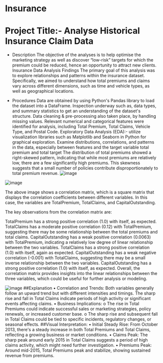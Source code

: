 # Insurance
# Project Title:- Analyse Historical Insurance Claim Data

- Description
The objective of the analyses is to help optimise the marketing strategy as well as discover
“low-risk” targets for which the premium could be reduced, hence an opportunity to attract new clients.
Insurance Data Analysis Findings
The primary goal of this analysis was to explore relationships and patterns within the insurance dataset. 
Specifically, we aimed to understand how total premiums and claims vary across different dimensions, 
such as time and vehicle types, as well as geographical locations.

* Procedures
Data are obtained by using Python's Pandas library to load the dataset into a DataFrame. Inspection underway such as, 
data types, and summary statistics to get an understanding of the dataset's structure. Data cleaning & pre-processing 
also taken place, by handling missing values. Relevant numerical and categorical features were identified for analysis, 
including Total Premium, Total Claims, Vehicle Type, and Postal Code.
Exploratory Data Analysis (EDA):- utilize visualization libraries such as Matplotlib and Seaborn in Python for graphical 
exploration. Examine distributions, correlations, and patterns in the data, especially between features and the target variable total premium and total target
The  distribution  of  total  premiums  showed  a  right-skewed  pattern, indicating that while most premiums are relatively low, there are a few significantly high premiums.
This skewness suggests that a small number of policies contribute disproportionately to total premium revenue.
![image](https://github.com/user-attachments/assets/4c344d1e-9cae-40c3-b2a8-e5b1091638c1)

![image](https://github.com/user-attachments/assets/b701efc1-7d3e-48a7-a570-18f79e03c89a)

The above image shows a correlation matrix, which is a square matrix that displays the correlation coefficients between different variables. In this case, the variables are TotalPremium, TotalClaims, and CapitalOutstanding.

The key observations from the correlation matrix are:

TotalPremium has a strong positive correlation (1.0) with itself, as expected.
TotalClaims has a moderate positive correlation (0.12) with TotalPremium, suggesting there may be some relationship between the total premiums and total claims.
CapitalOutstanding has a weak positive correlation (0.0063) with TotalPremium, indicating a relatively low degree of linear relationship between the two variables.
TotalClaims has a strong positive correlation (1.0) with itself, again as expected.
CapitalOutstanding has a weak negative correlation (-0.001) with TotalClaims, suggesting there may be a small inverse relationship between the two variables.
CapitalOutstanding has a strong positive correlation (1.0) with itself, as expected.
Overall, the correlation matrix provides insights into the linear relationships between the three variables, which could be useful for further analysis or modeling.

![image](https://github.com/user-attachments/assets/7f901e4e-41d0-4ded-8d63-a79da054a7c6)
##Explanation
•	Correlation and Trends: Both variables generally follow an upward trend but with different intensities and timings. The sharp rise and fall in Total Claims indicate periods of high activity or significant events affecting claims.
•	Business Implications:
o	The rise in Total Premiums could indicate successful sales or marketing strategies, policy renewals, or increased customer base.
o	The sharp rise and subsequent fall in Total Claims could be tied to specific incidents, regulatory changes, or seasonal effects.
##Visual Interpretation:
•	Initial Steady Rise: From October 2013, there's a steady increase in both Total Premiums and Total Claims, reflecting a growing business or market conditions.
•	Claims Peak: The sharp peak around early 2015 in Total Claims suggests a period of high claims activity, which might need further investigation.
•	Premiums Peak: Around mid-2015, Total Premiums peak and stabilize, showing sustained revenue from premiums.


